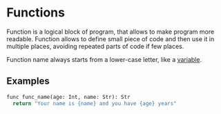 # Functions

Function is a logical block of program, that allows to make program more readable. Function allows
to define small piece of code and then use it in multiple places, avoiding repeated parts of code if few places.

Function name always starts from a lower-case letter, like a [variable](Variables.md).


## Examples

```python
func func_name(age: Int, name: Str): Str
  return "Your name is {name} and you have {age} years"
```
